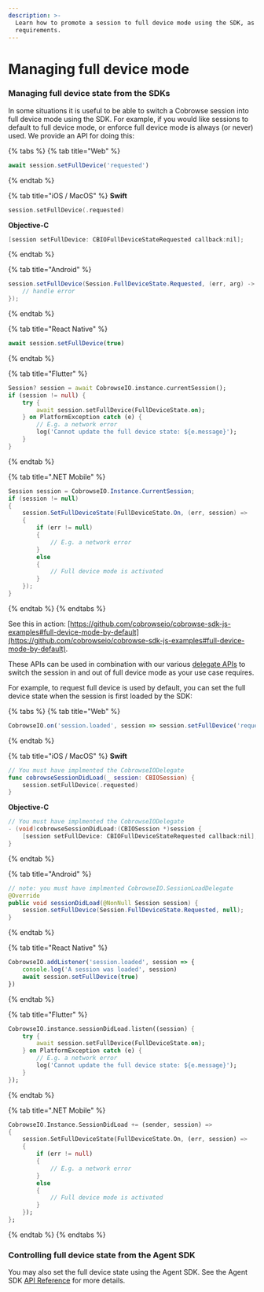 ```yaml
---
description: >-
  Learn how to promote a session to full device mode using the SDK, as per your
  requirements.
---
```


# Managing full device mode

### Managing full device state from the SDKs

In some situations it is useful to be able to switch a Cobrowse session into full device mode using the SDK. For example, if you would like sessions to default to full device mode, or enforce full device mode is always (or never) used. We provide an API for doing this:

{% tabs %}
{% tab title="Web" %}
```javascript
await session.setFullDevice('requested')
```
{% endtab %}

{% tab title="iOS / MacOS" %}
**Swift**

```swift
session.setFullDevice(.requested)
```

**Objective-C**

```objectivec
[session setFullDevice: CBIOFullDeviceStateRequested callback:nil];
```
{% endtab %}

{% tab title="Android" %}
```java
session.setFullDevice(Session.FullDeviceState.Requested, (err, arg) -> {
    // handle error
});
```
{% endtab %}

{% tab title="React Native" %}
```javascript
await session.setFullDevice(true)
```
{% endtab %}

{% tab title="Flutter" %}
```dart
Session? session = await CobrowseIO.instance.currentSession();
if (session != null) {
    try {
        await session.setFullDevice(FullDeviceState.on);
    } on PlatformException catch (e) {
        // E.g. a network error
        log('Cannot update the full device state: ${e.message}');
    }
}
```
{% endtab %}

{% tab title=".NET Mobile" %}
```cs
Session session = CobrowseIO.Instance.CurrentSession;
if (session != null)
{
    session.SetFullDeviceState(FullDeviceState.On, (err, session) =>
    {
        if (err != null)
        {
            // E.g. a network error
        }
        else
        {
            // Full device mode is activated
        }
    });
}
```
{% endtab %}
{% endtabs %}

See this in action: [https://github.com/cobrowseio/cobrowse-sdk-js-examples#full-device-mode-by-default](https://github.com/cobrowseio/cobrowse-sdk-js-examples#full-device-mode-by-default).

These APIs can be used in combination with our various [delegate APIs](../listening-for-events.md) to switch the session in and out of full device mode as your use case requires.

For example, to request full device is used by default, you can set the full device state when the session is first loaded by the SDK:

{% tabs %}
{% tab title="Web" %}
```javascript
CobrowseIO.on('session.loaded', session => session.setFullDevice('requested')) 
```
{% endtab %}

{% tab title="iOS / MacOS" %}
**Swift**

```swift
// You must have implmented the CobrowseIODelegate
func cobrowseSessionDidLoad(_ session: CBIOSession) {
    session.setFullDevice(.requested)
}
```

**Objective-C**

```objectivec
// You must have implmented the CobrowseIODelegate
- (void)cobrowseSessionDidLoad:(CBIOSession *)session {
    [session setFullDevice: CBIOFullDeviceStateRequested callback:nil];
}
```
{% endtab %}

{% tab title="Android" %}
```java
// note: you must have implmented CobrowseIO.SessionLoadDelegate
@Override
public void sessionDidLoad(@NonNull Session session) {
    session.setFullDevice(Session.FullDeviceState.Requested, null);
}
```
{% endtab %}

{% tab title="React Native" %}
```javascript
CobrowseIO.addListener('session.loaded', session => {
    console.log('A session was loaded', session)
    await session.setFullDevice(true)
})
```
{% endtab %}

{% tab title="Flutter" %}
```dart
CobrowseIO.instance.sessionDidLoad.listen((session) {
    try {
        await session.setFullDevice(FullDeviceState.on);
    } on PlatformException catch (e) {
        // E.g. a network error
        log('Cannot update the full device state: ${e.message}');
    }
});
```
{% endtab %}

{% tab title=".NET Mobile" %}
```dart
CobrowseIO.Instance.SessionDidLoad += (sender, session) =>
{
    session.SetFullDeviceState(FullDeviceState.On, (err, session) =>
    {
        if (err != null)
        {
            // E.g. a network error
        }
        else
        {
            // Full device mode is activated
        }
    });
};
```
{% endtab %}
{% endtabs %}

### Controlling full device state from the Agent SDK

You may also set the full device state using the Agent SDK. See the Agent SDK [API Reference](../../agent-side-integrations/agent-sdk/api-reference.md) for more details.
